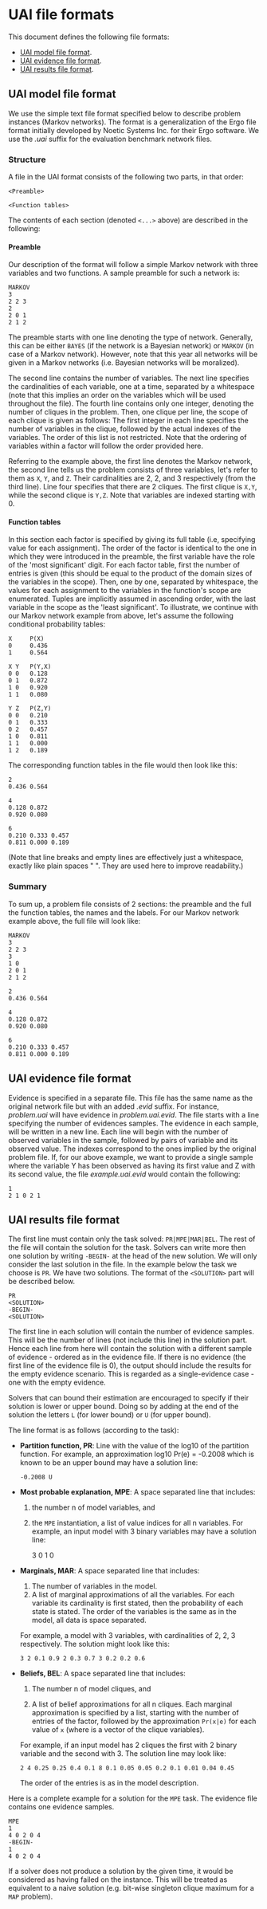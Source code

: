 # UAI file formats

This document defines the following file formats:

- [UAI model file format](@ref).
- [UAI evidence file format](@ref).
- [UAI results file format](@ref).

## UAI model file format

We use the simple text file format specified below to describe problem
instances (Markov networks). The format is a generalization of the Ergo file
format initially developed by Noetic Systems Inc. for their Ergo software. We
use the *.uai* suffix for the evaluation benchmark network files.

### Structure

A file in the UAI format consists of the following two parts, in that order:

    <Preamble>

    <Function tables>

The contents of each section (denoted `<...>` above) are described in the
following:

#### Preamble

Our description of the format will follow a simple Markov network with three
variables and two functions. A sample preamble for such a network is:

    MARKOV
    3
    2 2 3
    2
    2 0 1
    2 1 2

The preamble starts with one line denoting the type of network. Generally, this
can be either `BAYES` (if the network is a Bayesian network) or `MARKOV` (in
case of a Markov network). However, note that this year all networks will be
given in a Markov networks (i.e. Bayesian networks will be moralized).

The second line contains the number of variables. The next line specifies the
cardinalities of each variable, one at a time, separated by a whitespace (note
that this implies an order on the variables which will be used throughout the
file). The fourth line contains only one integer, denoting the number of
cliques in the problem. Then, one clique per line, the scope of each clique is
given as follows: The first integer in each line specifies the number of
variables in the clique, followed by the actual indexes of the variables. The
order of this list is not restricted. Note that the ordering of variables
within a factor will follow the order provided here.

Referring to the example above, the first line denotes the Markov network, the
second line tells us the problem consists of three variables, let's refer to
them as `X`, `Y`, and `Z`. Their cardinalities are 2, 2, and 3 respectively
(from the third line). Line four specifies that there are 2 cliques. The first
clique is `X,Y`, while the second clique is `Y,Z`. Note that variables are
indexed starting with 0.

#### Function tables 

In this section each factor is specified by giving its full table (i.e,
specifying value for each assignment). The order of the factor is identical to
the one in which they were introduced in the preamble, the first variable have
the role of the 'most significant' digit. For each factor table, first the
number of entries is given (this should be equal to the product of the domain
sizes of the variables in the scope). Then, one by one, separated by
whitespace, the values for each assignment to the variables in the function's
scope are enumerated. Tuples are implicitly assumed in ascending order, with
the last variable in the scope as the 'least significant'. To illustrate, we
continue with our Markov network example from above, let's assume the following
conditional probability tables:

    X     P(X)
    0     0.436
    1     0.564

    X Y   P(Y,X)
    0 0   0.128
    0 1   0.872
    1 0   0.920
    1 1   0.080

    Y Z   P(Z,Y)
    0 0   0.210
    0 1   0.333
    0 2   0.457
    1 0   0.811
    1 1   0.000
    1 2   0.189

The corresponding function tables in the file would then look like this:

    2
    0.436 0.564

    4
    0.128 0.872
    0.920 0.080

    6
    0.210 0.333 0.457
    0.811 0.000 0.189

(Note that line breaks and empty lines are effectively just a whitespace,
exactly like plain spaces " ". They are used here to improve readability.)

### Summary

To sum up, a problem file consists of 2 sections: the preamble and the full the
function tables, the names and the labels. For our Markov network example
above, the full file will look like:

    MARKOV
    3
    2 2 3
    3
    1 0
    2 0 1
    2 1 2

    2
    0.436 0.564

    4
    0.128 0.872
    0.920 0.080

    6
    0.210 0.333 0.457
    0.811 0.000 0.189 

## UAI evidence file format

Evidence is specified in a separate file. This file has the same name as the
original network file but with an added *.evid* suffix. For instance,
*problem.uai* will have evidence in *problem.uai.evid*. The file starts with a
line specifying the number of evidences samples. The evidence in each sample,
will be written in a new line. Each line will begin with the number of observed
variables in the sample, followed by pairs of variable and its observed value.
The indexes correspond to the ones implied by the original problem file. If,
for our above example, we want to provide a single sample where the variable Y
  has been observed as having its first value and Z with its second value, the
  file *example.uai.evid* would contain the following:

    1
    2 1 0 2 1

## UAI results file format

The first line must contain only the task solved: `PR|MPE|MAR|BEL`. The rest of
the file will contain the solution for the task. Solvers can write more then
one solution by writing `-BEGIN-` at the head of the new solution. We will only
consider the last solution in the file. In the example below the task we choose
is `PR`. We have two solutions. The format of the `<SOLUTION>` part will be
described below.

    PR
    <SOLUTION>
    -BEGIN-
    <SOLUTION>

The first line in each solution will contain the number of evidence samples.
This will be the number of lines (not include this line) in the solution part.
Hence each line from here will contain the solution with a different sample of
evidence - ordered as in the evidence file. If there is no evidence (the first
line of the evidence file is 0), the output should include the results for the
empty evidence scenario. This is regarded as a single-evidence case - one with
the empty evidence.

Solvers that can bound their estimation are encouraged to specify if their
solution is lower or upper bound. Doing so by adding at the end of the solution
the letters `L` (for lower bound) or `U` (for upper bound).

The line format is as follows (according to the task):

- **Partition function, PR**: Line with the value of the log10 of the partition
  function. For example, an approximation log10 Pr(e) = -0.2008 which is known
  to be an upper bound may have a solution line:

      -0.2008 U

- **Most probable explanation, MPE**: A space separated line that includes:
  1. the number n of model variables, and
  2. the `MPE` instantiation, a list of value indices for all n variables.
  For example, an input model with 3 binary variables may have a solution line:

      3 0 1 0

- **Marginals, MAR**: A space separated line that includes:
  1. The number of variables in the model.
  2. A list of marginal approximations of all the variables. For each variable
     its cardinality is first stated, then the probability of each state is
     stated. The order of the variables is the same as in the model, all data
     is space separated.

  For example, a model with 3 variables, with cardinalities of 2, 2, 3
  respectively. The solution might look like this:

      3 2 0.1 0.9 2 0.3 0.7 3 0.2 0.2 0.6

- **Beliefs, BEL**: A space separated line that includes:

  1. The number n of model cliques, and

  2. A list of belief approximations for all n cliques. Each marginal
     approximation is specified by a list, starting with the number of entries
     of the factor, followed by the approximation ``Pr(x|e)`` for each value of
     ``x`` (where is a vector of the clique variables).

  For example, if an input model has 2 cliques the first with 2 binary variable
  and the second with 3. The solution line may look like:

      2 4 0.25 0.25 0.4 0.1 8 0.1 0.05 0.05 0.2 0.1 0.01 0.04 0.45

  The order of the entries is as in the model description.

Here is a complete example for a solution for the `MPE` task. The evidence file
contains one evidence samples.

    MPE
    1
    4 0 2 0 4
    -BEGIN-
    1
    4 0 2 0 4

If a solver does not produce a solution by the given time, it would be
considered as having failed on the instance. This will be treated as equivalent
to a naive solution (e.g. bit-wise singleton clique maximum for a `MAP`
problem).
